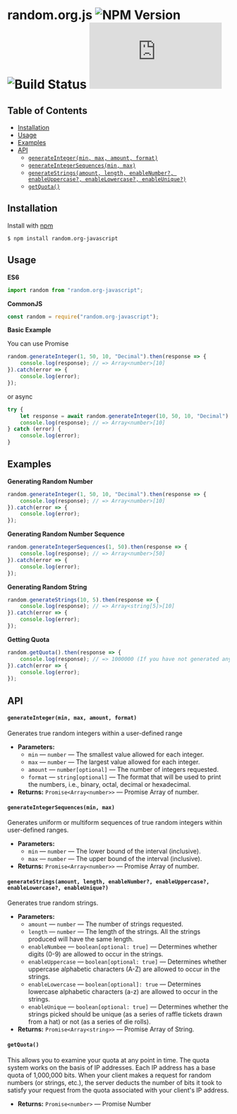 # random.org.js ![NPM Version](https://img.shields.io/npm/v/random.org-javascript?style=flat-square) ![Build Status](https://img.shields.io/github/workflow/status/MrAdhit/Random.org.js/Basic%20Test?style=flat-square) ![Dependencies](https://img.shields.io/david/mradhit/random.org.js?style=flat-square)



## Table of Contents
<!-- START doctoc generated TOC please keep comment here to allow auto update -->
<!-- DON'T EDIT THIS SECTION, INSTEAD RE-RUN doctoc TO UPDATE -->

- [Installation](#installation)
- [Usage](#usage)
- [Examples](#examples)
- [API](#api)
    - [`generateInteger(min, max, amount, format)`](#generateintegermin-max-amount-format)
    - [`generateIntegerSequences(min, max)`](#generateintegersequencesmin-max)
    - [`generateStrings(amount, length, enableNumber?, enableUppercase?, enableLowercase?, enableUnique?)`](#generatestringsamount-length-enablenumber-enableuppercase-enablelowercase-enableunique)
    - [`getQuota()`](#getquota)

<!-- END doctoc generated TOC please keep comment here to allow auto update -->


## Installation

Install with [npm](https://www.npmjs.com/package/random.org-javascript)

```
$ npm install random.org-javascript
```



## Usage

**ES6**

```javascript
import random from "random.org-javascript";
```

**CommonJS**

```javascript
const random = require("random.org-javascript");
```



**Basic Example**

You can use Promise

```javascript
random.generateInteger(1, 50, 10, "Decimal").then(response => {
    console.log(response); // => Array<number>[10]
}).catch(error => {
    console.log(error);
});
```

or async

```javascript
try {
    let response = await random.generateInteger(10, 50, 10, "Decimal")
    console.log(response); // => Array<number>[10]
} catch (error) {
    console.log(error);
}
```



## Examples

**Generating Random Number**

```javascript
random.generateInteger(1, 50, 10, "Decimal").then(response => {
    console.log(response); // => Array<number>[10]
}).catch(error => {
    console.log(error);
});
```



**Generating Random Number Sequence**

```javascript
random.generateIntegerSequences(1, 50).then(response => {
    console.log(response); // => Array<number>[50]
}).catch(error => {
    console.log(error);
});
```



**Generating Random String**

```javascript
random.generateStrings(10, 5).then(response => {
    console.log(response); // => Array<string[5]>[10]
}).catch(error => {
    console.log(error);
});
```



**Getting Quota**

```javascript
random.getQuota().then(response => {
    console.log(response); // => 1000000 (If you have not generated anything yet)
}).catch(error => {
    console.log(error);
});
```



## API

#### `generateInteger(min, max, amount, format)`

Generates true random integers within a user-defined range

* **Parameters:**
    * `min` — `number` — The smallest value allowed for each integer.
    * `max` — `number` — The largest value allowed for each integer.
    * `amount` — `number[optional]` — The number of integers requested.
    * `format` — `string[optional]` — The format that will be used to print the numbers, i.e., binary, octal, decimal or hexadecimal.
 * **Returns:** `Promise<Array<number>>` — Promise Array of number.



#### `generateIntegerSequences(min, max)`

Generates uniform or multiform sequences of true random integers within user-defined ranges.

* **Parameters:**
    * `min` — `number` — The lower bound of the interval (inclusive).
    * `max` — `number` — The upper bound of the interval (inclusive).
 * **Returns:** `Promise<Array<number>>` — Promise Array of number.



#### `generateStrings(amount, length, enableNumber?, enableUppercase?, enableLowercase?, enableUnique?)`

Generates true random strings.

 * **Parameters:**
   * `amount` — `number` — The number of strings requested.
   * `length` — `number` — The length of the strings. All the strings produced will have the same length.
   * `enableNumbee` — `boolean[optional: true]` — Determines whether digits (0-9) are allowed to occur in the strings.
   * `enableUppercase` — `boolean[optional: true]` — Determines whether uppercase alphabetic characters (A-Z) are allowed to occur in the strings.
   * `enableLowercase` — `boolean[optional]: true` — Determines lowercase alphabetic characters (a-z) are allowed to occur in the strings.
   * `enableUnique` — `boolean[optional: true]` — Determines whether the strings picked should be unique (as a series of raffle tickets drawn from a hat) or not (as a series of die rolls).
 * **Returns:** `Promise<Array<string>>` — Promise Array of String.



#### `getQuota()`

This allows you to examine your quota at any point in time. The quota system works on the basis of IP addresses. Each IP address has a base quota of 1,000,000 bits. When your client makes a request for random numbers (or strings, etc.), the server deducts the number of bits it took to satisfy your request from the quota associated with your client's IP address.

* **Returns:** `Promise<number>` — Promise Number
